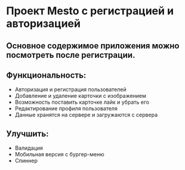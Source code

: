 # Проект Mesto с регистрацией и авторизацией


## Основное содержимое приложения можно посмотреть после регистрации.

## Функциональность:
* Авторизация и регистрация пользователей
* Добавление и удаление карточки с изображением
* Возможность поставить карточке лайк и убрать его
* Редактирование профиля пользователя
* Данные хранятся на сервере и загружаются с сервера

## Улучшить:
* Валидация
* Мобильная версия с бургер-меню
* Спиннер
